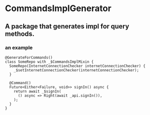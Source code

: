 # CommandsImplGenerator

## A package that generates impl for query methods.

### an example 

```
@GenerateForCommands()
class SomeRepo with _$CommandsImplMixin {
  SomeRepo(InternetConnectionChecker internetConnectionChecker) {
    _$setInternetConnectionChecker(internetConnectionChecker);
  }
  
  @Command()
  Future<Either<Failure, void>> signIn() async {
    return await _$signIn(
      () async => Right(await _api.signIn()),
    );
  }
}
```